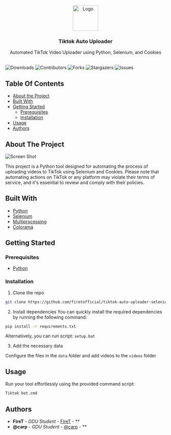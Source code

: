 <br/>
<p align="center">
  <a href="https://github.com/firetofficial/tiktok-auto-uploader-selenium">
    <img src="https://www.edigitalagency.com.au/wp-content/uploads/TikTok-icon-white-symbol-glyph-png.png" alt="Logo" width="80" height="80">
  </a>

  <h3 align="center">Tiktok Auto Uploader</h3>

  <p align="center">
    Automated TikTok Video Uploader using Python, Selenium, and Cookies
    <br/>
    <br/>
  </p>
</p>

![Downloads](https://img.shields.io/github/downloads/firetofficial/tiktok-auto-uploader-selenium/total) ![Contributors](https://img.shields.io/github/contributors/firetofficial/tiktok-auto-uploader-selenium?color=dark-green) ![Forks](https://img.shields.io/github/forks/firetofficial/tiktok-auto-uploader-selenium?style=social) ![Stargazers](https://img.shields.io/github/stars/firetofficial/tiktok-auto-uploader-selenium?style=social) ![Issues](https://img.shields.io/github/issues/firetofficial/tiktok-auto-uploader-selenium) 

## Table Of Contents

* [About the Project](#about-the-project)
* [Built With](#built-with)
* [Getting Started](#getting-started)
  * [Prerequisites](#prerequisites)
  * [Installation](#installation)
* [Usage](#usage)
* [Authors](#authors)

## About The Project

![Screen Shot](https://i.imgur.com/Wl8xa6x.png)

This project is a Python tool designed for automating the process of uploading videos to TikTok using Selenium and Cookies. Please note that automating actions on TikTok or any platform may violate their terms of service, and it's essential to review and comply with their policies.


## Built With

- [Python](https://www.python.org/)
- [Selenium](https://www.selenium.dev/)
- [Multiprocessing](https://docs.python.org/3/library/multiprocessing.html)
- [Colorama](https://pypi.org/project/colorama/)

## Getting Started


### Prerequisites

- [Python](https://www.python.org/)

### Installation

1. Clone the repo

```sh
git clone https://github.com/firetofficial/tiktok-auto-uploader-selenium.git
```

2. Install dependencies
You can quickly install the required dependencies by running the following command:
```sh
pip install -r requirements.txt
```
Alternatively, you can run script: `setup.bat`

3. Add the necessary data

Configure the files in the `data` folder and add videos to the `videos` folder

## Usage

Run your tool effortlessly using the provided command script:

```bash
Tiktok bot.cmd
```


## Authors

* **FireT** - *GDU Student* - [FireT](https://github.com/firetofficial) - **
* **@carp** - *GDU Student* - [@carp](https://github.com/carp-calangthang) - **

